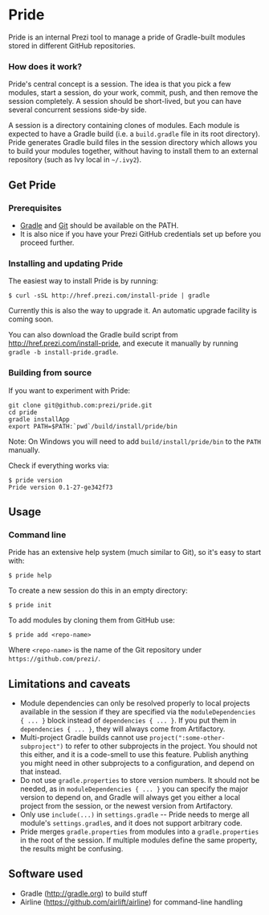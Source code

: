 Pride
=====

Pride is an internal Prezi tool to manage a pride of Gradle-built modules stored in different GitHub repositories.

### How does it work?

Pride's central concept is a session. The idea is that you pick a few modules, start a session, do your work, commit, push, and then remove the session completely. A session should be short-lived, but you can have several concurrent sessions side-by side.

A session is a directory containing clones of modules. Each module is expected to have a Gradle build (i.e. a `build.gradle` file in its root directory). Pride generates Gradle build files in the session directory which allows you to build your modules together, without having to install them to an external repository (such as Ivy local in `~/.ivy2`).

## Get Pride

### Prerequisites

* [Gradle](http://gradle.org/) and [Git](http://git-scm.org/) should be available on the PATH.
* It is also nice if you have your Prezi GitHub credentials set up before you proceed further.

### Installing and updating Pride

The easiest way to install Pride is by running:

    $ curl -sSL http://href.prezi.com/install-pride | gradle

Currently this is also the way to upgrade it. An automatic upgrade facility is coming soon.

You can also download the Gradle build script from http://href.prezi.com/install-pride, and execute it manually by running `gradle -b install-pride.gradle`.

### Building from source

If you want to experiment with Pride:

```shell
git clone git@github.com:prezi/pride.git
cd pride
gradle installApp
export PATH=$PATH:`pwd`/build/install/pride/bin
```

Note: On Windows you will need to add `build/install/pride/bin` to the `PATH` manually.

Check if everything works via:

    $ pride version
    Pride version 0.1-27-ge342f73

## Usage

### Command line

Pride has an extensive help system (much similar to Git), so it's easy to start with:

    $ pride help

To create a new session do this in an empty directory:

    $ pride init

To add modules by cloning them from GitHub use:

    $ pride add <repo-name>

Where `<repo-name>` is the name of the Git repository under `https://github.com/prezi/`.

## Limitations and caveats

* Module dependencies can only be resolved properly to local projects available in the session if they are specified via the `moduleDependencies { ... }` block instead of `dependencies { ... }`. If you put them in `dependencies { ... }`, they will always come from Artifactory.
* Multi-project Gradle builds cannot use `project(":some-other-subproject")` to refer to other subprojects in the project. You should not this either, and it is a code-smell to use this feature. Publish anything you might need in other subprojects to a configuration, and depend on that instead.
* Do not use `gradle.properties` to store version numbers. It should not be needed, as in `moduleDependencies { ... }` you can specify the major version to depend on, and Gradle will always get you either a local project from the session, or the newest version from Artifactory.
* Only use `include(...)` in `settings.gradle` -- Pride needs to merge all module's `settings.gradle`s, and it does not support arbitrary code.
* Pride merges `gradle.properties` from modules into a `gradle.properties` in the root of the session. If multiple modules define the same property, the results might be confusing.

## Software used

* Gradle (http://gradle.org) to build stuff
* Airline (https://github.com/airlift/airline) for command-line handling
